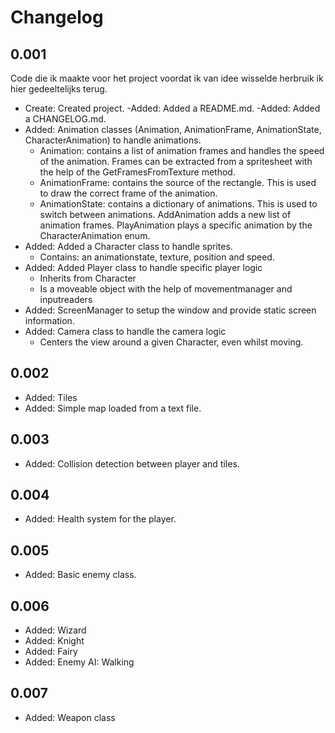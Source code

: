 # Changelog
## 0.001
Code die ik maakte voor het project voordat ik van idee wisselde herbruik ik hier gedeeltelijks terug.

- Create: Created project.
-Added: Added a README.md.
-Added: Added a CHANGELOG.md.
- Added: Animation classes (Animation, AnimationFrame, AnimationState, CharacterAnimation) to handle animations.
    - Animation: contains a list of animation frames and handles the speed of the animation. Frames can be extracted from a spritesheet with the help of the GetFramesFromTexture method.
    - AnimationFrame: contains the source of the rectangle. This is used to draw the correct frame of the animation.
    - AnimationState: contains a dictionary of animations. This is used to switch between animations. AddAnimation adds a new list of animation frames. PlayAnimation plays a specific animation by the CharacterAnimation enum.
- Added: Added a Character class to handle sprites.
    - Contains: an animationstate, texture, position and speed.
- Added: Added Player class to handle specific player logic
    - Inherits from Character
    - Is a moveable object with the help of movementmanager and inputreaders
- Added: ScreenManager to setup the window and provide static screen information.
- Added: Camera class to handle the camera logic
    - Centers the view around a given Character, even whilst moving.

## 0.002
- Added: Tiles 
- Added: Simple map loaded from a text file.

## 0.003
- Added: Collision detection between player and tiles.

## 0.004
- Added: Health system for the player.

## 0.005
- Added: Basic enemy class.

## 0.006
- Added: Wizard
- Added: Knight
- Added: Fairy
- Added: Enemy AI: Walking

## 0.007
- Added: Weapon class
